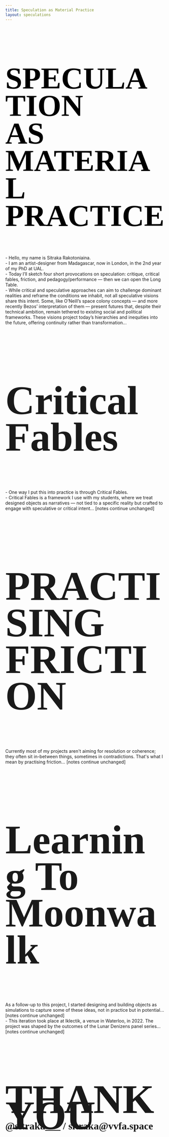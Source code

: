 ```yaml
---
title: Speculation as Material Practice
layout: speculations
---
```


<!-- ───────────────────────── 0. TITLE ───────────────────────── -->

<section data-state=h2 data-background-image="assets/imgs/mob2.jpg">
 <style>.h2 header:after { content: "Sitraka Rakotoniaina — @sitraka___ / sitraka@vvfa.space"; color:#000;}</style>
 <h1 class="NT" style="font-family:'HND' !important;text-transform:uppercase !important;line-height:0.9;font-size:6rem !important;color:#000;">SPECULATION<br>AS MATERIAL PRACTICE</h1>

<aside class="notes">
- Hello, my name is Sitraka Rakotoniaina.<br>
- I am an artist-designer from Madagascar, now in London, in the 2nd year of my PhD at UAL.<br>
- Today I’ll sketch four short provocations on speculation: critique, critical fables, friction, and pedagogy/performance — then we can open the Long Table.
</aside>
</section>

<!-- ───────────────────────── 1. CRITIQUE ───────────────────────── -->

<section data-background-image="assets/imgs/elk.webp" data-state=elk>
 <style>.elk header:after { content: "Blue Origin, 2019 — O’Neill colonies"; }</style>
<aside class="notes">
- While critical and speculative approaches can aim to challenge dominant realities and reframe the conditions we inhabit, not all speculative visions share this intent. Some, like O’Neill’s space colony concepts — and more recently Bezos’ interpretation of them — present futures that, despite their technical ambition, remain tethered to existing social and political frameworks. These visions project today’s hierarchies and inequities into the future, offering continuity rather than transformation...
</aside>
</section>

<!-- ───────────────────────── 2. CRITICAL FABLES ───────────────────────── -->

<section data-background-image="assets/imgs/BIY_posters_d.png" data-state=auto>
 <style>.auto header:after { content: "Automato, 2018 — Believe It Yourself"; }</style>
 <h1 class="NT" style="font-family:'Picnic' !important;text-transform:capitalize !important;line-height:0.9;font-size:8rem !important;"><span style="font-size:8rem !important;">Critical Fables</span></h1>

<aside class="notes">
- One way I put this into practice is through Critical Fables.<br>
- Critical Fables is a framework I use with my students, where we treat designed objects as narratives — not tied to a specific reality but crafted to engage with speculative or critical intent...  [notes continue unchanged]
</aside>
</section>

<!-- ───────────────────────── 3. SPECULATION AS PRESSURE (FRICTION) ───────────────────────── -->

<section data-state=h1 data-background-image="assets/imgs/russbless2.jpg">
 <style>.h1 header:after { content: "Sitraka Rakotoniaina — @sitraka___ / sitraka@vvfa.space"; color:#fff;}</style>
 <h1 class="NT" style="font-family:'picnic' !important;text-transform:uppercase !important;line-height:0.9;font-size:8rem !important;">Practising Friction</h1>

<aside class="notes">
Currently most of my projects aren't aiming for resolution or coherence; they often sit in-between things, sometimes in contradictions. That's what I mean by practising friction...   [notes continue unchanged]
</aside>
</section>

<!-- ───────────────────────── 3a. EXEMPLAR OF FRICTION ───────────────────────── -->

<section data-background-image="assets/imgs/ltm_d.png" data-state=ltm>
 <style>.ltm header:after { content: "VVFA, 2022 — Learning To Moonwalk"; }</style>
 <h1 class="NT" style="font-family:'Picnic' !important;text-transform:capitalize !important;line-height:0.9;font-size:8rem !important;"><span style="font-size:8rem !important;">Learning To Moonwalk</span></h1>

<aside class="notes">
As a follow-up to this project, I started designing and building objects as simulations to capture some of these ideas, not in practice but in potential...   [notes continue unchanged]
</aside>
</section>

<!-- ───────────────────────── 4. PEDAGOGY & PERFORMANCE ───────────────────────── -->

<section data-state=ik data-background-image="assets/imgs/ik_1.png">
 <style>.ik header:after { content: "MAID at Iklectik, 2022 — Sound Systems"; }</style>
<aside class="notes">
- This iteration took place at Iklectik, a venue in Waterloo, in 2022. The project was shaped by the outcomes of the Lunar Denizens panel series...  [notes continue unchanged]
</aside>
</section>

<!-- ───────────────────────── 5. CLOSING ───────────────────────── -->

<section data-state=jg>
 <h1 class="NT" style="font-family:'HND' !important;text-transform:uppercase !important;line-height:0.4;font-size:8rem !important;">THANK YOU<br><span style="font-size:2rem !important;text-transform:lowercase !important;font-family:'picnic'">@sitraka___ / sitraka@vvfa.space</span></h1>
</section>
